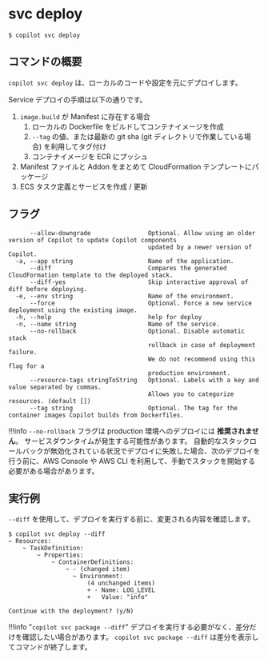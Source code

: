 # svc deploy
```console
$ copilot svc deploy
```

## コマンドの概要

`copilot svc deploy` は、ローカルのコードや設定を元にデプロイします。

Service デプロイの手順は以下の通りです。

1. `image.build` が Manifest に存在する場合
    1. ローカルの Dockerfile をビルドしてコンテナイメージを作成
    2. `--tag` の値、または最新の git sha (git ディレクトリで作業している場合) を利用してタグ付け
    3. コンテナイメージを ECR にプッシュ
2. Manifest ファイルと Addon をまとめて CloudFormation テンプレートにパッケージ
3. ECS タスク定義とサービスを作成 / 更新

## フラグ

```
      --allow-downgrade                Optional. Allow using an older version of Copilot to update Copilot components
                                       updated by a newer version of Copilot.
  -a, --app string                     Name of the application.
      --diff                           Compares the generated CloudFormation template to the deployed stack.
      --diff-yes                       Skip interactive approval of diff before deploying.
  -e, --env string                     Name of the environment.
      --force                          Optional. Force a new service deployment using the existing image.
  -h, --help                           help for deploy
  -n, --name string                    Name of the service.
      --no-rollback                    Optional. Disable automatic stack
                                       rollback in case of deployment failure.
                                       We do not recommend using this flag for a
                                       production environment.
      --resource-tags stringToString   Optional. Labels with a key and value separated by commas.
                                       Allows you to categorize resources. (default [])
      --tag string                     Optional. The tag for the container images Copilot builds from Dockerfiles.
```

!!!info
    `--no-rollback` フラグは production 環境へのデプロイには **推奨されません**。 サービスダウンタイムが発生する可能性があります。
    自動的なスタックロールバックが無効化されている状況でデプロイに失敗した場合、次のデプロイを行う前に、AWS Console や AWS CLI を利用して、手動でスタックを開始する必要がある場合があります。


## 実行例
`--diff` を使用して、デプロイを実行する前に、変更される内容を確認します。

```console
$ copilot svc deploy --diff
~ Resources:
    ~ TaskDefinition:
        ~ Properties:
            ~ ContainerDefinitions:
                ~ - (changed item)
                  ~ Environment:
                      (4 unchanged items)
                      + - Name: LOG_LEVEL
                      +   Value: "info"

Continue with the deployment? (y/N)
```

!!!info "`copilot svc package --diff`"
    デプロイを実行する必要がなく、差分だけを確認したい場合があります。
    `copilot svc package --diff` は差分を表示してコマンドが終了します。
